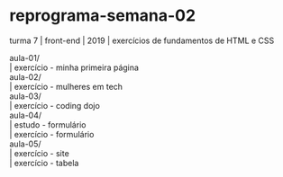 # reprograma-semana-02
turma 7 | front-end | 2019 | exercícios de fundamentos de HTML e CSS

aula-01/ <br>
  | exercício - minha primeira página <br>
aula-02/ <br>
  | exercício - mulheres em tech <br>
aula-03/ <br>
  | exercício - coding dojo <br>
aula-04/ <br>
  | estudo - formulário <br>
  | exercício - formulário <br>
aula-05/ <br>
  | exercício - site <br>
  | exercício - tabela <br>
